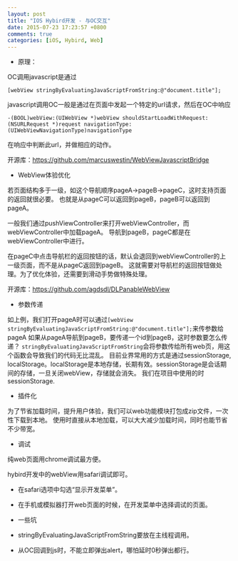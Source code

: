 ```yaml
---
layout: post
title: "IOS Hybird开发 - 与OC交互"
date: 2015-07-23 17:23:57 +0800
comments: true
categories: [iOS, Hybird, Web]
---
```

* 原理：

OC调用javascript是通过
```
[webView stringByEvaluatingJavaScriptFromString:@"document.title"];
```

javascript调用OC一般是通过在页面中发起一个特定的url请求，然后在OC中响应
```
-(BOOL)webView:(UIWebView *)webView shouldStartLoadWithRequest:(NSURLRequest *)request navigationType:(UIWebViewNavigationType)navigationType
```
在响应中判断此url，并做相应的动作。

开源库：https://github.com/marcuswestin/WebViewJavascriptBridge
<!-- more -->

* WebView体验优化

若页面结构多于一级，如这个导航顺序pageA->pageB->pageC，这时支持页面的返回就很必要。
也就是从pageC可以返回到pageB，pageB可以返回到pageA。

一般我们通过pushViewController来打开webViewController，而webViewController中加载pageA。
导航到pageB，pageC都是在webViewController中进行。

在pageC中点击导航栏的返回按钮的话，默认会退回到webViewController的上一级页面，而不是从pageC返回到pageB。
这就需要对导航栏的返回按钮做处理。为了优化体验，还需要到滑动手势做特殊处理。

开源库：https://github.com/agdsdl/DLPanableWebView

* 参数传递

如上例，我们打开pageA时可以通过`[webView stringByEvaluatingJavaScriptFromString:@"document.title"];`来传参数给pageA
如果从pageA导航到pageB，要传递一个id到pageB，这时参数要怎么传递？
`stringByEvaluatingJavaScriptFromString`会将参数传给所有web页，用这个函数会导致我们的代码无比混乱。
目前业界常用的方式是通过sessionStorage, localStorage。localStorage是本地存储，长期有效。sessionStorage是会话期间的存储，一旦关闭webView，存储就会消失。
我们在项目中使用的时sessionStorage.

* 插件化

为了节省加载时间，提升用户体验，我们可以web功能模块打包成zip文件，一次性下载到本地。
使用时直接从本地加载，可以大大减少加载时间，同时也能节省不少带宽。

* 调试

纯web页面用chrome调试最方便。

hybird开发中的webView用safari调试即可。
 * 在safari选项中勾选“显示开发菜单”。
 * 在手机或模拟器打开web页面的时候，在开发菜单中选择调试的页面。

* 一些坑
 * stringByEvaluatingJavaScriptFromString要放在主线程调用。
 * 从OC回调到js时，不能立即弹出alert，哪怕延时0秒弹出都行。
